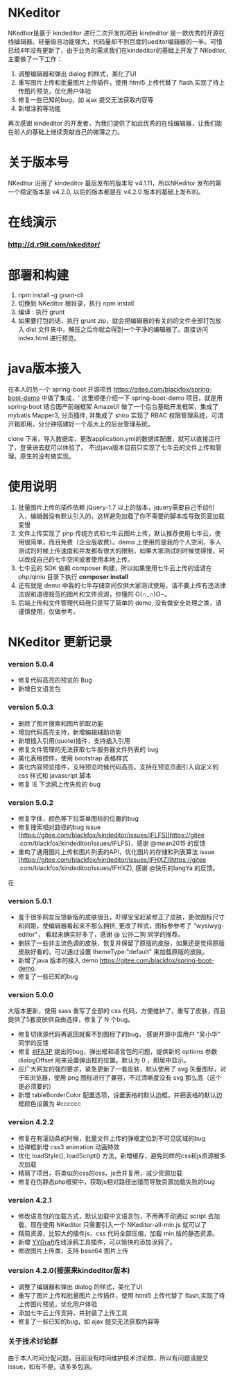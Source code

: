 # NKeditor
NKedtior是基于 kindeditor 进行二次开发的项目
kindeditor 是一款优秀的开源在线编辑器。轻量级且功能强大，代码量却不到百度的ueditor编辑器的一半。可惜已经4年没有更新了，由于业务的需求我们在kindeditor的基础上开发了 NKeditor, 主要做了一下工作：
1. 调整编辑器和弹出 dialog 的样式，美化了UI
2. 重写图片上传和批量图片上传插件，使用 html5 上传代替了 flash,实现了待上传图片预览，优化用户体验
3. 修复一些已知的bug，如 ajax 提交无法获取内容等
4. 新增涂鸦等功能

再次感谢 kindeditor 的开发者，为我们提供了如此优秀的在线编辑器，让我们能在前人的基础上继续贡献自己的微薄之力。

# 关于版本号
NKeditor 沿用了 kindeditor 最后发布的版本号 v4.1.11，所以NKeditor 发布的第一个稳定版本是 v4.2.0, 以后的版本都是在 v4.2.0 版本的基础上发布的。

# 在线演示

### http://d.r9it.com/nkeditor/

# 部署和构建
1. npm install -g grunt-cli
2. 切换到 NKeditor 根目录，执行 npm install
3. 编译 : 执行 grunt
4. 如果要打包的话，执行 grunt zip，就会把编辑器的有关的的文件全部打包放入 dist 文件夹中，解压之后你就会得到一个干净的编辑器了。直接访问 index.html 进行预览。

# java版本接入
在本人的另一个 spring-boot 开源项目 https://gitee.com/blackfox/spring-boot-demo 中做了集成，'
这里顺便介绍一下 spring-boot-demo 项目，就是用 spring-boot 结合国产前端框架 AmazeUI 做了一个后台基础开发框架，集成了mybatis Mapper3, 分页插件,
并集成了 shiro 实现了 RBAC 权限管理系统，可谓开箱即用，分分钟搭建好一个高大上的后台管理系统。

clone 下来，导入数据库，更改application.yml的数据库配置，就可以直接运行了，登录进去就可以体验了。
不过java版本目前只实现了七牛云的文件上传和管理，原生的没有做实现。

# 使用说明
1. 批量图片上传的插件依赖 jQuery-1.7 以上的版本，jquery需要自己手动引入，编辑器没有默认引入的，这样避免加载了你不需要的脚本库导致页面加载变慢
2. 文件上传实现了 php 传统方式和七牛云图片上传，默认推荐使用七牛云，使用很简单，而且免费（企业版收费）。demo 上使用的是我的个人空间，多人测试的时候上传速度和并发都有很大的限制，如果大家测试的时候觉得慢，可以改成自己的七牛空间或者使用本地上传。
5. 七牛云的 SDK 依赖 composer 构建，所以如果使用七牛云上传的话请在 php/qiniu 目录下执行 __composer install__
4. 还有就是 demo 中我的七牛存储空间仅供大家测试使用，请不要上传有违法律法规和道德规范的图片和文件资源，你懂的 O(∩_∩)O~。
3. 后端上传和文件管理代码我只是写了简单的 demo, 没有做安全处理之类，请谨慎使用，仅做参考。

NKeditor 更新记录
========

### version 5.0.4
* 修复代码高亮的预览的 Bug
* 新增日文语言包

### version 5.0.3
* 删除了图片搜索和图片抓取功能
* 增加代码高亮支持，新增编辑辅助功能
* 新增插入引用(quote)插件，支持插入引用
* 修复文件管理的无法获取七牛服务器文件列表的 bug
* 美化表格控件，使用 bootstrap 表格样式
* 美化内容预览插件，支持预览时候代码高亮，支持在预览页面引入自定义的 css 样式和 javascript 脚本
* 修复 IE 下涂鸦上传失败的 bug

### version 5.0.2
* 修复字体，颜色等下拉菜单图标的位置的bug
* 修复搜索相对路径的bug issue [https://gitee.com/blackfox/kindeditor/issues/IFLFS](https://gitee
.com/blackfox/kindeditor/issues/IFLFS)，感谢 @mean2015 的反馈
* 重构了通用图片上传和图片列表的API，优化图片的存储和列表算法 issue [https://gitee.com/blackfox/kindeditor/issues/IFHXZ](https://gitee
.com/blackfox/kindeditor/issues/IFHXZ), 感谢 @快乐的langYa 的反馈。

在

### version 5.0.1
* 鉴于很多网友反馈新版的皮肤很丑，吓得宝宝赶紧修正了皮肤，更改图标尺寸和间距，使编辑器看起来不那么拥挤, 更改了样式，图标参参考了 "wysiwyg-editor"， 看起来确实好多了，感谢 @
公孙二狗 同学的推荐。
* 删除了一些非主流色调的皮肤，恢复并保留了原版的皮肤，如果还是觉得原版皮肤好看的，可以通过设置 themeType:"default" 来加载原版的皮肤。
* 新增了java 版本的接入 demo https://gitee.com/blackfox/spring-boot-demo.
* 修复了一些已知的bug

### version 5.0.0
大版本更新，使用 sass 重写了全部的 css 代码，方便维护了，重写了皮肤，而且提供了5套皮肤供自由选择，修复了 N 个bug。 
* 修复切换源代码再返回就看不到图标了的bug， 感谢开源中国用户 “吴小华” 同学的反馈
* 修复 [#IFA3P](https://gitee.com/blackfox/kindeditor/issues/IFA3P) 提出的bug，弹出框和语言包的问题，提供新的 options 参数 dialogOffset 用来设置弹出框的位置。默认为 0 ，即居中显示。
* 应广大网友的强烈要求，紧急更新了一套皮肤，默认使用了 svg 矢量图标，对于IE浏览器，使用 png 图标进行了兼容，不过清晰度没有 svg 那么高（这个是必须要的）
* 新增 tableBorderColor 配置选项，设置表格的默认边框，并把表格的默认边框颜色设置为 #cccccc


### version 4.2.2
* 修复在有滚动条的时候，批量文件上传的弹框定位到不可见区域的bug
* 给弹框新增 css3 animation 动画特效
* 优化 loadStyle(), loadScript() 方法，新增缓存，避免同样的css和js资源被多次加载
* 精简了项目，将类似的css的css，js合并复用，减少资源加载
* 修复在伪静态php框架中，获取js相对路径出错而导致资源加载失败的bug

### version 4.2.1
* 修改语言包的加载方式，默认加载中文语言包，不用再手动通过 script 去加载，现在使用 NKeditor 只需要引入一个 NKeditor-all-min.js 就可以了
* 精简资源，比较大的插件js，css 代码全部压缩，加载 min 版的静态资源。
* 新增 [YYGraft](https://gitee.com/blackfox/scrawl)在线涂鸦工具插件，可以愉快的添加涂鸦了。
* 修改图片上传类，支持 base64 图片上传

### version 4.2.0(接原来kindeditor版本)
* 调整了编辑器和弹出 dialog 的样式，美化了UI
* 重写了图片上传和批量图片上传插件，使用 html5 上传代替了 flash,实现了待上传图片预览，优化用户体验
* 添加七牛云上传支持，并封装了上传工具
* 修复了一些已知的bug，如 ajax 提交无法获取内容等

### 关于技术讨论群
由于本人时间分配问题，目前没有时间维护技术讨论群，所以有问题请提交 issue，如有不便，请多多包涵。

